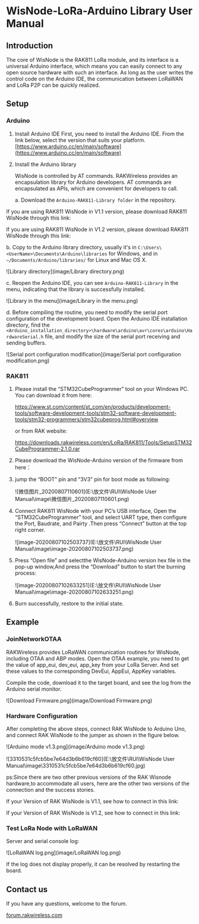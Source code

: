 # WisNode-LoRa-Arduino Library User Manual

## Introduction

The core of WisNode is the RAK811 LoRa module, and its interface is a universal Arduino interface, which means you can easily connect to any open source hardware with such an interface. As long as the user writes the control code on the Arduino IDE, the communication between LoRaWAN and LoRa P2P can be quickly realized.



## Setup

### Arduino 

1. Install Arduino IDE
   First, you need to install the Arduino IDE. From the link below, select the version that suits your platform.
   [https://www.arduino.cc/en/main/software](https://www.arduino.cc/en/main/software) 

2. Install the Arduino library

   WisNode is controlled by AT commands. RAKWireless provides an encapsulation library for Arduino developers. AT commands are encapsulated as APIs, which are convenient for developers to call.

   a. Download the `Arduino-RAK811-Library folder` in the repository.
   

   
If you are using RAK811 WisNode in V1.1 version, please download RAK811 WisNode through this link:
   

   
If you are using RAK811 WisNode in V1.2 version, please download RAK811 WisNode through this link:
   

   
   b. Copy to the Arduino library directory, usually it's in `C:\Users\<UserName>\Documents\Arduino\libraries` for Windows, and in `~/Documents/Arduino/libraries/` for Linux and Mac OS X.
   
   ![Library directory](image/Library directory.png)
   
   c. Reopen the Arduino IDE, you can see `Arduino-RAK811-Library` in the menu, indicating that the library is successfully installed.
   
   ![Library in the menu](image/Library in the menu.png)
   
   d. Before compiling the routine, you need to modify the serial port configuration of the development board. Open the Arduino IDE installation directory, find the `<Arduino_installation_directory>\hardware\arduino\avr\cores\arduino\HardwareSerial.h` file, and modify the size of the serial port receiving and sending buffers.
   
   ![Serial port configuration modification](image/Serial port configuration modification.png)

### RAK811

1. Please install the “STM32CubeProgrammer” tool on your Windows PC. You can download it from here:

   https://www.st.com/content/st_com/en/products/development-tools/software-development-tools/stm32-software-development-tools/stm32-programmers/stm32cubeprog.html#overview

   or from RAK website:

   https://downloads.rakwireless.com/en/LoRa/RAK811/Tools/SetupSTM32CubeProgrammer-2.1.0.rar 

2. Please download the WisNode-Arduino version of the firmware from here：

   

3. jump the “BOOT” pin and “3V3” pin for boot mode as following:

   ![微信图片_20200807110601](E:\放文件\RUI\WisNode User Manual\image\微信图片_20200807110601.png)

4. Connect RAK811 WisNode with your PC’s USB interface, Open the “STM32CubeProgrammer” tool, and select UART type, then configure the Port, Baudrate, and Pairty .Then press “Connect” button at the top right corner.

   ![image-20200807102503737](E:\放文件\RUI\WisNode User Manual\image\image-20200807102503737.png)

5. Press “Open file” and selectthe WisNode-Arduino version hex file in the pop-up window,And press the “Download” button to start the burning process:

   ![image-20200807102633251](E:\放文件\RUI\WisNode User Manual\image\image-20200807102633251.png)

6. Burn successfully, restore to the initial state.

   

## Example

### JoinNetworkOTAA

RAKWireless provides LoRaWAN communication routines for WisNode, including OTAA and ABP modes. Open the OTAA example, you need to get the value of app_eui, dev_eui, app_key from your LoRa Server. And set these values to the corresponding DevEui, AppEui, AppKey variables.

Compile the code, download it to the target board, and see the log from the Arduino serial monitor.

![Download Firmware.png](image/Download Firmware.png)

### Hardware Configuration

After completing the above steps, connect RAK WisNode to Arduino Uno, and connect RAK WisNode to the jumper as shown in the figure below.

![Arduino mode v1.3.png](image/Arduino mode v1.3.png)

![3310531c5fcb5be7e64d3b6b619cf60](E:\放文件\RUI\WisNode User Manual\image\3310531c5fcb5be7e64d3b6b619cf60.jpg)

ps:Since there are two other previous versions of the RAK Wisnode hardware,to accommodate all users, here are the other two versions of the connection and the success stories.



If your Version of RAK WisNode is V1.1, see how to connect in this link:



If your Version of RAK WisNode is V1.2, see how to connect in this link:





### Test LoRa Node with LoRaWAN

Server and serial console log:

![LoRaWAN log.png](image/LoRaWAN log.png)

If the log does not display properly, it can be resolved by restarting the board.

## Contact us

If you have any questions, welcome to the forum.

[forum.rakwireless.com](https://forum.rakwireless.com) 

